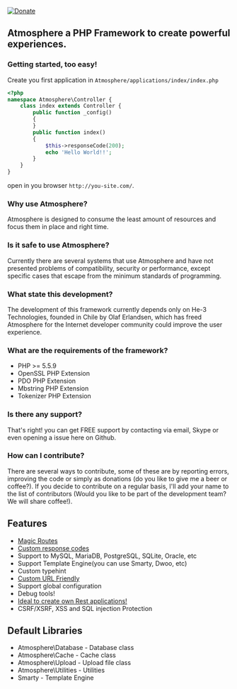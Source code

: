 [![Donate](https://www.paypalobjects.com/es_XC/i/btn/btn_donateCC_LG.gif)](https://www.paypal.com/cgi-bin/webscr?cmd=_s-xclick&hosted_button_id=8TJZSNT5JQUXL)

## Atmosphere a PHP Framework to create powerful experiences.

### Getting started, too easy!

Create you first application in `Atmosphere/applications/index/index.php`

```php
<?php
namespace Atmosphere\Controller {
    class index extends Controller {
        public function _config()
        {
        }
        public function index()
        {
            $this->responseCode(200);
            echo 'Hello World!!';
        }
    }
}
```
open in you browser `http://you-site.com/`.

### Why use Atmosphere?
Atmosphere is designed to consume the least amount of resources and focus them in place and right time.

### Is it safe to use Atmosphere?
Currently there are several systems that use Atmosphere and have not presented problems of compatibility, security or performance, except specific cases that escape from the minimum standards of programming.

### What state this development?
The development of this framework currently depends only on He-3 Technologies, founded in Chile by Olaf Erlandsen, which has freed Atmosphere for the Internet developer community could improve the user experience.

### What are the requirements of the framework?
 - PHP >= 5.5.9
 - OpenSSL PHP Extension
 - PDO PHP Extension
 - Mbstring PHP Extension
 - Tokenizer PHP Extension

### Is there any support?
That's right! you can get FREE support by contacting via email, Skype or even opening a issue here on Github.

### How can I contribute?
There are several ways to contribute, some of these are by reporting errors, improving the code or simply as donations (do you like to give me a beer or coffee?).
If you decide to contribute on a regular basis, I'll add your name to the list of contributors (Would you like to be part of the development team? We will share coffee!).



## Features

 - [Magic Routes](https://github.com/olaferlandsen/Atmosphere-PHP/wiki/URL-Friendly-and-Magic-Routes#magic-routes)
 - [Custom response codes](https://github.com/olaferlandsen/Atmosphere-PHP/wiki/URL-Friendly-and-Magic-Routes#magic-routes)
 - Support to MySQL, MariaDB, PostgreSQL, SQLite, Oracle, etc
 - Support Template Engine(you can use Smarty, Dwoo, etc)
 - Custom typehint
 - [Custom URL Friendly](https://github.com/olaferlandsen/Atmosphere-PHP/wiki/URL-Friendly-and-Magic-Routes)
 - Support global configuration
 - Debug tools!
 - [Ideal to create own Rest applications!](https://github.com/olaferlandsen/Atmosphere-PHP/wiki/How-to-create-a-simple-Rest-Application%3F)
 - CSRF/XSRF, XSS and SQL injection Protection

## Default Libraries
 - Atmosphere\Database - Database class
 - Atmosphere\Cache - Cache class
 - Atmosphere\Upload - Upload file class
 - Atmosphere\Utilities - Utilities
 - Smarty - Template Engine
